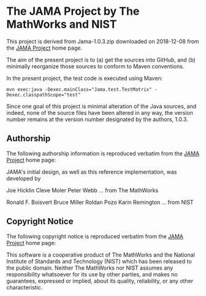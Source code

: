 The JAMA Project by The MathWorks and NIST
==========================================

This project is derived from Jama-1.0.3.zip downloaded on 2018-12-08 from the
[JAMA Project](https://math.nist.gov/javanumerics/jama/) home page.

The aim of the present project is to (a) get the sources into GitHub, and
(b) minimally reorganize those sources to conform to Maven conventions.

In the present project, the test code is executed using Maven:

```mvn exec:java -Dexec.mainClass="Jama.test.TestMatrix" -Dexec.classpathScope="test"```

Since one goal of this project is minimal alteration of the Java sources, and 
indeed, none of the source files have been altered in any way, the version
number remains at the version number designated by the authors, 1.0.3.

Authorship
----------

The following authorship information is reproduced verbatim from the
[JAMA Project](https://math.nist.gov/javanumerics/jama/) home page:

JAMA's initial design, as well as this reference implementation, was developed by

Joe Hicklin
Cleve Moler
Peter Webb	... from The MathWorks

Ronald F. Boisvert
Bruce Miller
Roldan Pozo
Karin Remington	... from NIST

Copyright Notice
----------------

The following copyright notice is reproduced verbatim from the
[JAMA Project](https://math.nist.gov/javanumerics/jama/) home page:

This software is a cooperative product of The MathWorks and the National Institute of Standards and Technology (NIST) which has been released to the public domain. Neither The MathWorks nor NIST assumes any responsibility whatsoever for its use by other parties, and makes no guarantees, expressed or implied, about its quality, reliability, or any other characteristic.
